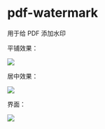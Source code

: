 # pdf-watermark

用于给 PDF 添加水印



平铺效果：

![](https://tva1.sinaimg.cn/large/008vxvgGly1h7r7dt67p8j31hf0u00x9.jpg)



居中效果：

![](https://tva1.sinaimg.cn/large/008vxvgGly1h7r7einzkvj31he0u076e.jpg)



界面：

![](https://tva1.sinaimg.cn/large/008vxvgGly1h7r7f6zvawj318g0rswgh.jpg)



